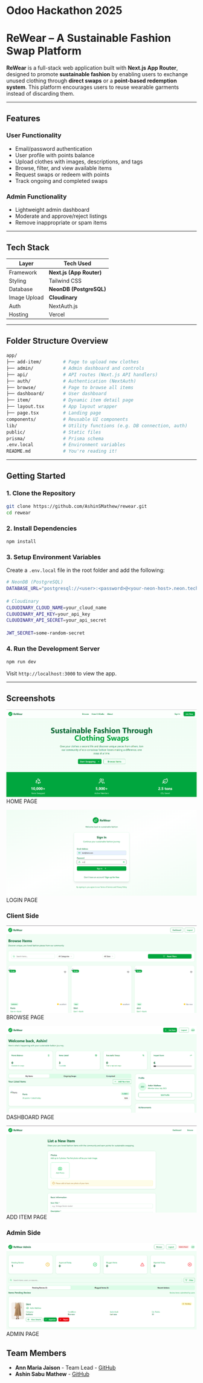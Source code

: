 # Odoo Hackathon 2025
# ReWear – A Sustainable Fashion Swap Platform

**ReWear** is a full-stack web application built with **Next.js App Router**, designed to promote **sustainable fashion** by enabling users to exchange unused clothing through **direct swaps** or a **point-based redemption system**. This platform encourages users to reuse wearable garments instead of discarding them.

---

## Features

###  User Functionality
- Email/password authentication
- User profile with points balance
- Upload clothes with images, descriptions, and tags
- Browse, filter, and view available items
- Request swaps or redeem with points
- Track ongoing and completed swaps

###  Admin Functionality
- Lightweight admin dashboard
- Moderate and approve/reject listings
- Remove inappropriate or spam items

---

##  Tech Stack

| Layer         | Tech Used                       |
|---------------|---------------------------------|
| Framework     | **Next.js (App Router)**        |
| Styling       | Tailwind CSS                    |
| Database      | **NeonDB (PostgreSQL)**         |
| Image Upload  | **Cloudinary**                  |
| Auth          | NextAuth.js                     |
| Hosting       | Vercel                          |

---

## Folder Structure Overview

```bash
app/
├── add-item/        # Page to upload new clothes
├── admin/           # Admin dashboard and controls
├── api/             # API routes (Next.js API handlers)
├── auth/            # Authentication (NextAuth)
├── browse/          # Page to browse all items
├── dashboard/       # User dashboard
├── item/            # Dynamic item detail page
├── layout.tsx       # App layout wrapper
├── page.tsx         # Landing page
components/          # Reusable UI components
lib/                 # Utility functions (e.g. DB connection, auth)
public/              # Static files
prisma/              # Prisma schema
.env.local           # Environment variables
README.md            # You're reading it!
```

---

## Getting Started

### 1. Clone the Repository
```bash
git clone https://github.com/AshinSMathew/rewear.git
cd rewear
```

### 2. Install Dependencies
```bash
npm install
```

### 3. Setup Environment Variables
Create a `.env.local` file in the root folder and add the following:
```bash
# NeonDB (PostgreSQL)
DATABASE_URL="postgresql://<user>:<password>@<your-neon-host>.neon.tech/<dbname>?sslmode=require"

# Cloudinary
CLOUDINARY_CLOUD_NAME=your_cloud_name
CLOUDINARY_API_KEY=your_api_key
CLOUDINARY_API_SECRET=your_api_secret

JWT_SECRET=some-random-secret
```

### 4. Run the Development Server
```bash
npm run dev
```
Visit `http://localhost:3000` to view the app.

---

## Screenshots

![Homepage](./screenshots/Home.png)
HOME PAGE

![Login page](./screenshots/Login.png)
LOGIN PAGE

### Client Side
![Browse](./screenshots/Browse.png)
BROWSE PAGE

![dashboard](./screenshots/User_dashboard.png)
DASHBOARD PAGE

![addItem](./screenshots/user_addItem.png)
ADD ITEM PAGE

### Admin Side
![admin](./screenshots/admin_panel.png)
ADMIN PAGE

##  Team Members

- **Ann Maria Jaison** - Team Lead - [GitHub](https://github.com/Ann-Maria-Jaison)
- **Ashin Sabu Mathew** - [GitHub](https://github.com/AshinSMathew)
